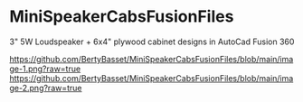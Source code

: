 # MiniSpeakerCabsFusionFiles

3" 5W Loudspeaker  + 6x4" plywood cabinet designs in AutoCad Fusion 360

https://github.com/BertyBasset/MiniSpeakerCabsFusionFiles/blob/main/image-1.png?raw=true
https://github.com/BertyBasset/MiniSpeakerCabsFusionFiles/blob/main/image-2.png?raw=true
